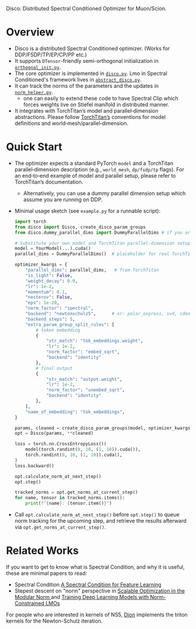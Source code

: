 Disco: Distributed Spectral Conditioned Optimizer for Muon/Scion.

# Overview
- Disco is a distributed Spectral Conditioned optimizer. (Works for DDP/FSDP/TP/EP/CP/PP etc.)
- It supports `DTensor`-friendly semi-orthogonal initialization in [`orthognal_init.py`](orthognal_init.py).
- The core optimizer is implemented in [`disco.py`](disco.py). Lmo in Spectral Conditioned's framework lives in [`abstract_disco.py`](abstract_disco.py).
- It can track the norms of the parameters and the updates in [`norm_helper.py`](norm_helper.py). 
    - one can easily to extend these code to have Spectral Clip which forces weights live on Stiefel manifold in distributed manner.
- It integrates with TorchTitan’s model and parallel‑dimension abstractions. Please follow [TorchTitan’s](https://github.com/pytorch/torchtitan) conventions for model definitions and world‑mesh/parallel‑dimension.



# Quick Start
- The optimizer expects a standard PyTorch `model` and a TorchTitan parallel‑dimension description (e.g., `world_mesh`, `dp/fsdp/tp` flags). For an end‑to‑end example of model and parallel setup, please refer to TorchTitan’s documentation.
    - Alternatively, you can use a dummy parallel dimension setup which assume you are running on DDP.

- Minimal usage sketch (see `example.py` for a runnable script):

  ```python
  import torch
  from disco import Disco, create_disco_param_groups
  from disco.dummy_parallel_dims import DummyParallelDims # if you are not using TorchTitan

  # Substitute your own model and TorchTitan parallel-dimension setup here.
  model = YourModel(...).cuda()
  parallel_dims = DummyParallelDims()  # placeholder for real TorchTitan dims

  optimizer_kwargs = {
      "parallel_dims": parallel_dims,   # from TorchTitan
      "is_light": False,
      "weight_decay": 0.0,
      "lr": 1e-2,
      "momentum": 0.1,
      "nesterov": False,
      "eps": 1e-20,
      "norm_factor": "spectral",
      "backend": "newtonschulz5",      # or: polar_express, svd, identity
      "backend_steps": 5,
      "extra_param_group_split_rules": [
          # token embedding
          {
              "str_match": "tok_embeddings.weight",
              "lr": 1e-2,
              "norm_factor": "embed_sqrt",
              "backend": "identity"
          },
          # final output
          {
              "str_match": "output.weight",
              "lr": 1e-2,
              "norm_factor": "unembed_sqrt",
              "backend": "identity"
          },
      ],
      "name_of_embedding": "tok_embeddings",
  }

  params, cleaned = create_disco_param_groups(model, optimizer_kwargs)
  opt = Disco(params, **cleaned)

  loss = torch.nn.CrossEntropyLoss()(
      model(torch.randint(0, 10, (1, 10)).cuda()),
      torch.randint(0, 10, (1, 10)).cuda(),
  )
  loss.backward()

  opt.calculate_norm_at_next_step()
  opt.step()

  tracked_norms = opt.get_norms_at_current_step()
  for name, tensor in tracked_norms.items():
      print(f"{name}: {tensor.item()}")
  ```

- Call `opt.calculate_norm_at_next_step()` before `opt.step()` to queue norm tracking for the upcoming step, and retrieve the results afterward via `opt.get_norms_at_current_step()`.



# Related Works
If you want to get to know what is Spectral Condition, and why it is useful, these are minimal papers to read:
- Spectral Condition [A Spectral Condition for Feature Learning](https://arxiv.org/abs/2310.17813)
- Stepest descent on "norm" perspective in [Scalable Optimization in the Modular Norm
](https://arxiv.org/abs/2405.14813) and [Training Deep Learning Models with Norm-Constrained LMOs](https://arxiv.org/abs/2502.07529)


For people who are interested in kernels of NS5, [Dion](https://github.com/microsoft/dion) implements the triton kernels for the Newton-Schulz iteration.

<!-- 
# Citations
If you find this work useful, please cite:
```bibtex
@misc{wang2025disco,
    title={Disco: Distributed Spectral Conditioned Optimizer for Muon/Scion},
    author={},
    year={2025},
}
``` -->